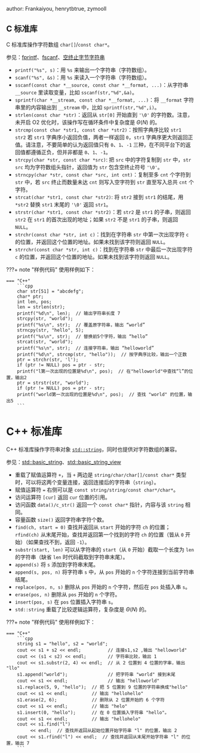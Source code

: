 author: Frankaiyou, henrytbtrue, zymooll

## C 标准库

C 标准库操作字符数组 `char[]`/`const char*`。

参见：[fprintf](https://zh.cppreference.com/w/c/io/fprintf)、[fscanf](https://zh.cppreference.com/w/c/io/fscanf)、[空终止字节字符串](https://zh.cppreference.com/w/c/string/byte)

-   `printf("%s", s)`：用 `%s` 来输出一个字符串（字符数组）。
-   `scanf("%s", &s)`：用 `%s` 来读入一个字符串（字符数组）。
-   `sscanf(const char *__source, const char *__format, ...)`：从字符串 `__source` 里读取变量，比如 `sscanf(str,"%d",&a)`。
-   `sprintf(char *__stream, const char *__format, ...)`：将 `__format` 字符串里的内容输出到 `__stream` 中，比如 `sprintf(str,"%d",i)`。
-   `strlen(const char *str)`：返回从 `str[0]` 开始直到 `'\0'` 的字符数。注意，未开启 O2 优化时，该操作写在循环条件中复杂度是 $\Theta(N)$ 的。
-   `strcmp(const char *str1, const char *str2)`：按照字典序比较 `str1 str2` 若 `str1` 字典序小返回负值，两者一样返回 `0`，`str1` 字典序更大则返回正值。请注意，不要简单的认为返回值只有 `0`、`1`、`-1` 三种，在不同平台下的返回值都遵循正负，但并非都是 `0`、`1`、`-1`。
-   `strcpy(char *str, const char *src)`: 把 `src` 中的字符复制到 `str` 中，`str`  `src` 均为字符数组头指针，返回值为 `str` 包含空终止符号 `'\0'`。
-   `strncpy(char *str, const char *src, int cnt)`：复制至多 `cnt` 个字符到 `str` 中，若 `src` 终止而数量未达 `cnt` 则写入空字符到 `str` 直至写入总共 `cnt` 个字符。
-   `strcat(char *str1, const char *str2)`: 将 `str2` 接到 `str1` 的结尾，用 `*str2` 替换 `str1` 末尾的 `'\0'` 返回 `str1`。
-   `strstr(char *str1, const char *str2)`：若 `str2` 是 `str1` 的子串，则返回 `str2` 在 `str1` 的首次出现的地址；如果 `str2` 不是 `str1` 的子串，则返回 `NULL`。
-   `strchr(const char *str, int c)`：找到在字符串 `str` 中第一次出现字符 `c` 的位置，并返回这个位置的地址。如果未找到该字符则返回 `NULL`。
-   `strrchr(const char *str, int c)`：找到在字符串 `str` 中最后一次出现字符 `c` 的位置，并返回这个位置的地址。如果未找到该字符则返回 `NULL`。

???+ note "样例代码"
    使用样例如下：
    
    === "C++"
        ```cpp
        char str[51] = "abcdefg";
        char* ptr;
        int len, pos;
        len = strlen(str);
        printf("%d\n", len);  // 输出字符串长度 7
        strcpy(str, "world");
        printf("%s\n", str);  // 覆盖原字符串，输出 “world”
        strncpy(str, "hello", 5);
        printf("%s\n", str);  // 替换前5个字符，输出 “hello”
        strcat(str, "world");
        printf("%s\n", str);  // 连接字符串，输出 “helloworld”
        printf("%d\n", strcmp(str, "hello"));  // 按字典序比较，输出一个正数
        ptr = strchr(str, 'l');
        if (ptr != NULL) pos = ptr - str;
        printf("l第一次出现的位置是%d\n", pos);  // 在"helloworld"中查找“l”的位置，输出2
        ptr = strstr(str, "world");
        if (ptr != NULL) pos = ptr - str;
        printf("world第一次出现的位置是%d\n", pos);  // 查找 "world" 的位置，输出5
        ```

# C++ 标准库

C++ 标准库操作字符串对象 [`std::string`](../lang/csl/string.md)，同时也提供对字符数组的兼容。

参见：[std::basic\_string](https://zh.cppreference.com/w/cpp/string/basic_string)、[std::basic\_string\_view](https://zh.cppreference.com/w/cpp/string/basic_string_view)

-   重载了赋值运算符 `+`，当 `+` 两边是 `string/char/char[]/const char*` 类型时，可以将这两个变量连接，返回连接后的字符串（`string`）。
-   赋值运算符 `=` 右侧可以是 `const string/string/const char*/char*`。
-   访问运算符 `[cur]` 返回 `cur` 位置的引用。
-   访问函数 `data()/c_str()` 返回一个 `const char*` 指针，内容与该 `string` 相同。
-   容量函数 `size()` 返回字符串字符个数。
-   `find(ch, start = 0)` 查找并返回从 `start` 开始的字符 `ch` 的位置；`rfind(ch)` 从末尾开始，查找并返回第一个找到的字符 `ch` 的位置（皆从 `0` 开始）（如果查找不到，返回 `-1`）。
-   `substr(start, len)` 可以从字符串的 `start`（从 `0` 开始）截取一个长度为 `len` 的字符串（缺省 `len` 时代码截取到字符串末尾）。
-   `append(s)` 将 `s` 添加到字符串末尾。
-   `append(s, pos, n)` 将字符串 `s` 中，从 `pos` 开始的 `n` 个字符连接到当前字符串结尾。
-   `replace(pos, n, s)` 删除从 `pos` 开始的 `n` 个字符，然后在 `pos` 处插入串 `s`。
-   `erase(pos, n)` 删除从 `pos` 开始的 `n` 个字符。
-   `insert(pos, s)` 在 `pos` 位置插入字符串 `s`。
-   `std::string` 重载了比较逻辑运算符，复杂度是 $\Theta(N)$ 的。

???+ note "样例代码"
    使用样例如下：
    
    === "C++"
        ```cpp
        string s1 = "hello", s2 = "world";
        cout << s1 + s2 << endl;          // 连接s1,s2 ,输出 "helloworld"
        cout << (s1 < s2) << endl;        // 字符串比较，输出 1
        cout << s1.substr(2, 4) << endl;  // 从 2 位置到 4 位置的字串，输出 "llo"
        s1.append("world");               // 把字符串 "world" 接到末尾
        cout << s1 << endl;               // 输出 "helloworld"
        s1.replace(5, 9, "hello");  // 把 5 位置到 9 位置的字符串换成"hello"
        cout << s1 << endl;         // 输出 "hellohello"
        s1.erase(2, 6);             // 删除从 2 位置开始的 6 个字符
        cout << s1 << endl;         // 输出 "helo"
        s1.insert(0, "hello");      // 在 0 位置插入字符串 "hello"。
        cout << s1 << endl;         // 输出 "hellohelo"
        cout << s1.find("l")
             << endl;  // 查找并返回从起始位置开始字符串 "l" 的位置，输出 2
        cout << s1.rfind("l") << endl;  // 查找并返回从末尾开始字符串 "l" 的位置，输出 7
        ```
